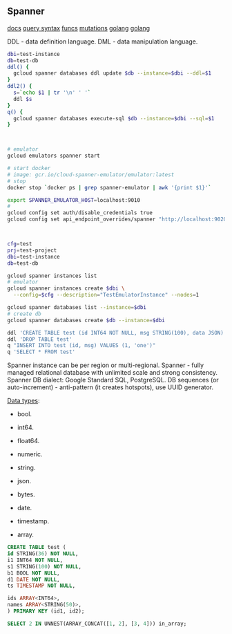 Spanner
-

[docs](https://cloud.google.com/spanner/docs/apis)
[query syntax](https://cloud.google.com/spanner/docs/reference/standard-sql/query-syntax#having_clause)
[funcs](https://cloud.google.com/spanner/docs/reference/standard-sql/syntax)
[mutations](https://cloud.google.com/spanner/docs/modify-mutation-api)
[golang](https://cloud.google.com/spanner/docs/getting-started/go)
[golang](https://pkg.go.dev/cloud.google.com/go/spanner)

DDL - data definition language.
DML - data manipulation language.

````sh
dbi=test-instance
db=test-db
ddl() {
  gcloud spanner databases ddl update $db --instance=$dbi --ddl=$1
}
ddl2() {
  s=`echo $1 | tr '\n' ' '`
  ddl $s
}
q() {
  gcloud spanner databases execute-sql $db --instance=$dbi --sql=$1
}



# emulator
gcloud emulators spanner start

# start docker
# image: gcr.io/cloud-spanner-emulator/emulator:latest
# stop
docker stop `docker ps | grep spanner-emulator | awk '{print $1}'`

export SPANNER_EMULATOR_HOST=localhost:9010
#
gcloud config set auth/disable_credentials true
gcloud config set api_endpoint_overrides/spanner "http://localhost:9020/"



cfg=test
prj=test-project
dbi=test-instance
db=test-db

gcloud spanner instances list
# emulator
gcloud spanner instances create $dbi \
  --config=$cfg --description="TestEmulatorInstance" --nodes=1

gcloud spanner databases list --instance=$dbi
# create db
gcloud spanner databases create $db --instance=$dbi

ddl 'CREATE TABLE test (id INT64 NOT NULL, msg STRING(100), data JSON) PRIMARY KEY(id)'
ddl 'DROP TABLE test'
q "INSERT INTO test (id, msg) VALUES (1, 'one')"
q 'SELECT * FROM test'

````

Spanner instance can be per region or multi-regional.
Spanner - fully managed relational database with unlimited scale and strong consistency.
Spanner DB dialect: Google Standard SQL, PostgreSQL.
DB sequences (or auto-increment) - anti-pattern (it creates hotspots), use UUID generator.

[Data types](https://cloud.google.com/spanner/docs/reference/standard-sql/data-types):
* bool.
* int64.
* float64.
* numeric.
* string.
* json.
* bytes.
* date.
* timestamp.

* array.

````sql
CREATE TABLE test (
id STRING(36) NOT NULL,
i1 INT64 NOT NULL,
s1 STRING(100) NOT NULL,
b1 BOOL NOT NULL,
d1 DATE NOT NULL,
ts TIMESTAMP NOT NULL,

ids ARRAY<INT64>,
names ARRAY<STRING(50)>,
) PRIMARY KEY (id1, id2);

SELECT 2 IN UNNEST(ARRAY_CONCAT([1, 2], [3, 4])) in_array;

````
